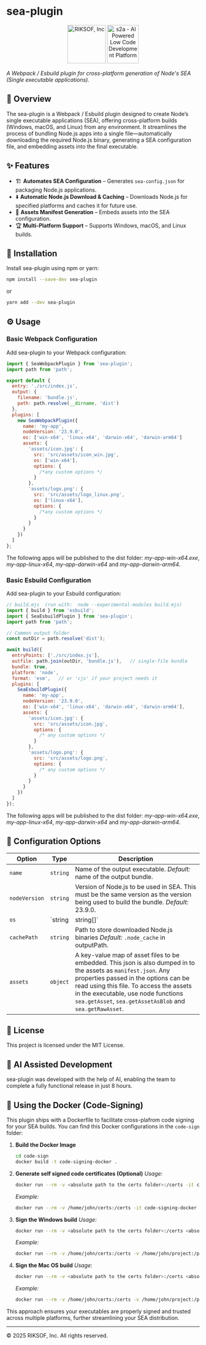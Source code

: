 # sea-plugin

<div align="center">
  <a href="https://www.riksof.com/"><img width="100" height="100" src="https://d37up8ah6d53fh.cloudfront.net/default/1.0.2-a4413db/builds/assets/common/images/navs/rs-logo-old.png" alt="RIKSOF, Inc"></a>
  <a href="https://www.s2a.io"><img width="82" height="100" src="https://d4i3gppt7py8y.cloudfront.net/default/1.0.1-c6907ac/builds/assets/common/images/navs/logo-s2a.png" alt="s2a - AI Powered Low Code Development Platform"></a>
</div>

*A Webpack / Esbuild plugin for cross-platform generation of Node's SEA (Single executable applications).*

## 📖 Overview
The sea-plugin is a Webpack / Esbuild plugin designed to create Node’s single executable applications (SEA), offering cross-platform builds (Windows, macOS, and Linux) from any environment. It streamlines the process of bundling Node.js apps into a single file—automatically downloading the required Node.js binary, generating a SEA configuration file, and embedding assets into the final executable.

## ✨ Features
- 🏗 **Automates SEA Configuration** – Generates `sea-config.json` for packaging Node.js applications.
- ⬇️ **Automatic Node.js Download & Caching** – Downloads Node.js for specified platforms and caches it for future use.
- 📂 **Assets Manifest Generation** – Embeds assets into the SEA configuration.
- 🏆 **Multi-Platform Support** – Supports Windows, macOS, and Linux builds.

## 🚀 Installation
Install sea-plugin using npm or yarn:

```sh
npm install --save-dev sea-plugin
```

or

```sh
yarn add --dev sea-plugin
```

## ⚙️ Usage

### **Basic Webpack Configuration**
Add sea-plugin to your Webpack configuration:

```javascript
import { SeaWebpackPlugin } from 'sea-plugin';
import path from 'path';

export default {
  entry: './src/index.js',
  output: {
    filename: 'bundle.js',
    path: path.resolve(__dirname, 'dist')
  },
  plugins: [
    new SeaWebpackPlugin({
      name: 'my-app',
      nodeVersion: '23.9.0',
      os: ['win-x64', 'linux-x64', 'darwin-x64', 'darwin-arm64']
      assets: {
        'assets/icon.jpg': { 
          src: 'src/assets/icon_win.jpg',
          os: ['win-x64'],
          options: { 
            /*any custom options */
          } 
        },
        'assets/logo.png': { 
          src: 'src/assets/logo_linux.png',
          os: ['linux-x64'],
          options: { 
            /*any custom options */
          }
        }
      }
    })
  ]
};
```
The following apps will be published to the dist folder: *my-app-win-x64.exe*, *my-app-linux-x64*, *my-app-darwin-x64* and *my-app-darwin-arm64*.

### **Basic Esbuild Configuration**
Add sea-plugin to your Esbuild configuration:

```javascript
// build.mjs  (run with:  node --experimental-modules build.mjs)
import { build } from 'esbuild';
import { SeaEsbuildPlugin } from 'sea-plugin';
import path from 'path';

// Common output folder
const outDir = path.resolve('dist');

await build({
  entryPoints: ['./src/index.js'],
  outfile: path.join(outDir, 'bundle.js'),   // single‑file bundle
  bundle: true,
  platform: 'node',
  format: 'esm',   // or 'cjs' if your project needs it
  plugins: [
    SeaEsbuildPlugin({
      name: 'my-app',
      nodeVersion: '23.9.0',
      os: ['win-x64', 'linux-x64', 'darwin-x64', 'darwin-arm64'],
      assets: {
        'assets/icon.jpg': {
          src: 'src/assets/icon.jpg',
          options: {
            /* any custom options */
          }
        },
        'assets/logo.png': {
          src: 'src/assets/logo.png',
          options: {
            /* any custom options */
          }
        }
      }
    })
  ]
});
```
The following apps will be published to the dist folder: *my-app-win-x64.exe*, *my-app-linux-x64*, *my-app-darwin-x64* and *my-app-darwin-arm64*.

## 🔧 Configuration Options

| Option        | Type               | Description |
|--------------|----------------|-------------|
| `name`        | `string`         | Name of the output executable. *Default:* name of the output bundle. |
| `nodeVersion` | `string`         | Version of Node.js to be used in SEA. This must be the same version as the version being used to build the bundle. *Default:* 23.9.0. |
| `os`          | `string | string[]` | Target platform(s) (e.g., `win-x64`, `linux-x64`, `darwin-x64` - mac on x86, `darwin-arm64` - mac on M* chips). |
| `cachePath`   | `string`         | Path to store downloaded Node.js binaries *Default:* `.node_cache` in outputPath. |
| `assets`      | `object`         | A key-value map of asset files to be embedded. This json is also dumped in to the assets as `manifest.json`. Any properties passed in the options can be read using this file. To access the assets in the executable, use node functions `sea.getAsset`, `sea.getAssetAsBlob` and `sea.getRawAsset`. |

## 📜 License
This project is licensed under the MIT License.


## 🤖 AI Assisted Development
sea-plugin was developed with the help of AI, enabling the team to complete a fully functional release in just 8 hours.

## 🐳 Using the Docker (Code-Signing)
This plugin ships with a Dockerfile to facilitate cross-plafrom code signing for your SEA builds. You can find this Docker configurations in the `code-sign` folder:

1. **Build the Docker Image**
    ```sh
    cd code-sign
    docker build -t code-signing-docker .
    ```

2. **Generate self signed code certificates (Optional)**
    *Usage:*
    ```sh
    docker run --rm -v <absolute path to the certs folder>:/certs -it code-signing-docker /app/generate_code_sign_cert.sh <country_code> <organization_name> <password> <cert_path>
    ```

    *Example:*
    ```sh
    docker run --rm -v /home/john/certs:/certs -it code-signing-docker /app/generate_code_sign_cert.sh US "RIKSOF Inc" **** /cert/my_app_cert_self
    ```

3. **Sign the Windows build**
    *Usage:*
    ```sh
    docker run --rm -v <absolute path to the certs folder>:/certs <absolute path to the project folder>:/project /app/sign_exe.sh /project/<path_to_exe> /certs/<key_file> <password> <application_name> <url>
    ```

    *Example:*
    ```sh
    docker run --rm -v /home/john/certs:/certs -v /home/john/project:/project -it code-signing-docker /app/sign_exe.sh /project/dist/my-app-win-x64.exe /cert/my_app_cert_self.pfx *** "Application Name" https://www.mydomain.com
    ```

4. **Sign the Mac OS build**
    *Usage:*
    ```sh
    docker run --rm -v <absolute path to the certs folder>:/certs <absolute path to the project folder>:/project /app/sign_macos.sh /project/<executable_path> /certs/<p12/pfx_file> <p12_password> <identifier>
    ```

    *Example:*
    ```sh
    docker run --rm -v /home/john/certs:/certs -v /home/john/project:/project -it code-signing-docker /app/sign_macos.sh /project/dist/my-app-darwin-arm64 /cert/my_app_cert_self_macos.pfx *** com.domain.my-app
    ```

This approach ensures your executables are properly signed and trusted across multiple platforms, further streamlining your SEA distribution.

---

© 2025 RIKSOF, Inc. All rights reserved.
